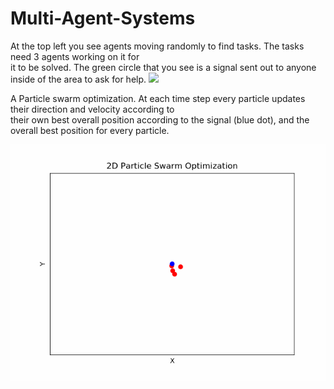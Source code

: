 # Multi-Agent-Systems

At the top left you see agents moving randomly to find tasks. The tasks need 3 agents working on it for  
it to be solved. The green circle that you see is a signal sent out to anyone inside of the area to ask for help.
![](agent_c.gif)

  
  
A Particle swarm optimization. At each time step every particle updates their direction and velocity according to  
their own best overall position according to the signal (blue dot), and the overall best position for every particle.

![](2d_opt.gif)

